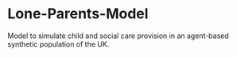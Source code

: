 # Lone-Parents-Model
Model to simulate child and social care provision in an agent-based synthetic population of the UK.
